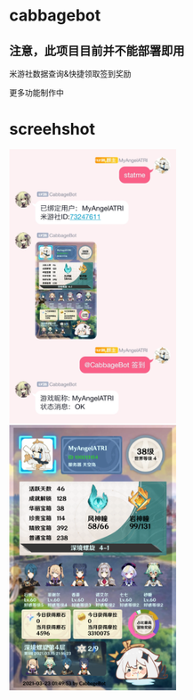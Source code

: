 # cabbagebot

## 注意，此项目目前并不能部署即用

米游社数据查询&快捷领取签到奖励

更多功能制作中

 

# screehshot
<img  src="https://raw.githubusercontent.com/SummonSteve/cabbagebot/main/readme/test.jpg"  width="300">
<img  src="https://raw.githubusercontent.com/SummonSteve/cabbagebot/main/readme/test.png"  width="300">
